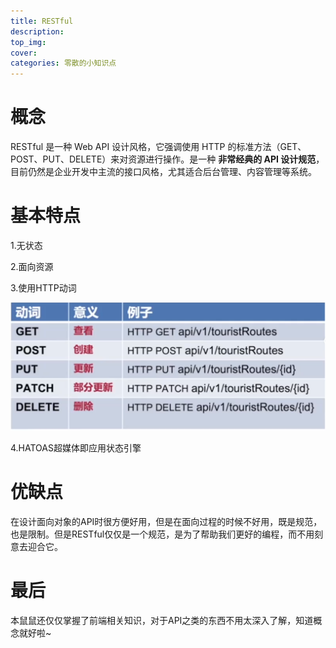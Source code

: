 ```yaml
---
title: RESTful
description: 
top_img: 
cover: 
categories: 零散的小知识点
---
```


# 概念

RESTful 是一种 Web API 设计风格，它强调使用 HTTP 的标准方法（GET、POST、PUT、DELETE）来对资源进行操作。是一种 **非常经典的 API 设计规范**，目前仍然是企业开发中主流的接口风格，尤其适合后台管理、内容管理等系统。

# 基本特点

1.无状态

2.面向资源

3.使用HTTP动词

![RESTful API设计规范](RESTful.assets/1748779717346.png)

4.HATOAS超媒体即应用状态引擎

# 优缺点

在设计面向对象的API时很方便好用，但是在面向过程的时候不好用，既是规范，也是限制。但是RESTful仅仅是一个规范，是为了帮助我们更好的编程，而不用刻意去迎合它。

# 最后

本鼠鼠还仅仅掌握了前端相关知识，对于API之类的东西不用太深入了解，知道概念就好啦~